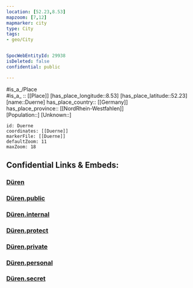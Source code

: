 ```yaml
---
location: [52.23,8.53] 
mapzoom: [7,12] 
mapmarker: city 
type: City
tags:
- geo/City


SpocWebEntityId: 29938
isDeleted: false
confidential: public

---
```

#is_a_/Place  
#is_a_ :: [[Place]] 
[has_place_longitude::8.53] 
[has_place_latitude::52.23] 
[name::Duerne] 
has_place_country:: [[Germany]]  
has_place_province:: [[NordRhein-Westfahlen]]  
[Population::] 
[Unknown::] 


```leaflet
id: Duerne
coordinates: [[Duerne]] 
markerFile: [[Duerne]] 
defaultZoom: 11 
maxZoom: 18
```


## Confidential Links & Embeds: 

### [Düren](/_Standards/Earth/Continent/Europe/Europe~Central/Germany/Germany~West/Nordrhein-Westfalen/counties~NW/Herford/cities~Herford/Rödinghausen/Düren.md) 

### [Düren.public](/_public/Earth/Continent/Europe/Europe~Central/Germany/Germany~West/Nordrhein-Westfalen/counties~NW/Herford/cities~Herford/Rödinghausen/Düren.public.md) 

### [Düren.internal](/_internal/Earth/Continent/Europe/Europe~Central/Germany/Germany~West/Nordrhein-Westfalen/counties~NW/Herford/cities~Herford/Rödinghausen/Düren.internal.md) 

### [Düren.protect](/_protect/Earth/Continent/Europe/Europe~Central/Germany/Germany~West/Nordrhein-Westfalen/counties~NW/Herford/cities~Herford/Rödinghausen/Düren.protect.md) 

### [Düren.private](/_private/Earth/Continent/Europe/Europe~Central/Germany/Germany~West/Nordrhein-Westfalen/counties~NW/Herford/cities~Herford/Rödinghausen/Düren.private.md) 

### [Düren.personal](/_personal/Earth/Continent/Europe/Europe~Central/Germany/Germany~West/Nordrhein-Westfalen/counties~NW/Herford/cities~Herford/Rödinghausen/Düren.personal.md) 

### [Düren.secret](/_secret/Earth/Continent/Europe/Europe~Central/Germany/Germany~West/Nordrhein-Westfalen/counties~NW/Herford/cities~Herford/Rödinghausen/Düren.secret.md)

